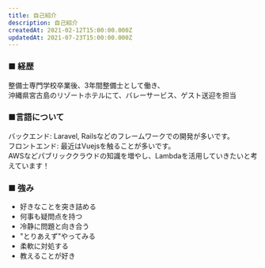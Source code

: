 ```yaml
---
title: 自己紹介
description: 自己紹介
createdAt: 2021-02-12T15:00:00.000Z
updatedAt: 2021-07-23T15:00:00.000Z
---
```


### ■ 経歴

整備士専門学校卒業後、3年間整備士として働き、<br />
沖縄県宮古島のリゾートホテルにて、バレーサービス、ゲスト送迎を担当


### ■言語について

バックエンド: Laravel, Railsなどのフレームワークでの開発が多いです。<br />
フロントエンド: 最近はVuejsを触ることが多いです。<br />
AWSなどパブリッククラウドの知識を増やし、Lambdaを活用していきたいと考えています！

### ■ 強み

- 好きなことを突き詰める
- 何事も疑問点を持つ
- 冷静に問題と向き合う
- "とりあえず"やってみる
- 柔軟に対処する
- 教えることが好き

<!-- ### ■ エンジニアを目指す理由
身近なスマートフォンアプリの構造が気になり、YouTubeで探していると、Objective-Cを使用したiOSアプリを作成する動画を発見し、見様見真似で作成したことがきっかけです。
整備士としての仕事は楽しかったのですが、修理することが多く、物を新しく作り出すと言う感覚に心惹かれ、最新のテクノロジーに強い興味を持ちました。

そして、知れば知るほど日常が豊かになるということに気付き、それに伴い、他の人にテクノロジーを知って貰えるほど日常を豊かにすることができると感じました。

しかし、人に何かを伝えるためには、まず信頼を得ることが大切だと考えており、整備士をしていた頃から、「技術力＝信頼」という構造になっていることを身にしみて感じていたため、まずは技術力を学んでおります。 -->
